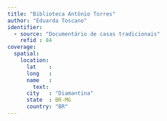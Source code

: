 ```yaml
---
title: "Biblioteca Antônio Torres"
author: "Eduarda Toscano"
identifier:
  - source: "Documentário de casas tradicionais"
    refid : 84
coverage:
  spatial:
    location:
      lat    :
      long   :
      name   :
        text:
      city   : "Diamantina"
      state  : BR-MG
      country: "BR"
---
```


